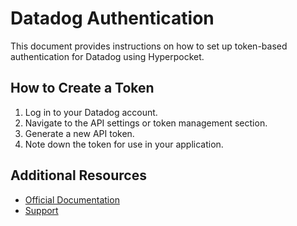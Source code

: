# Datadog Authentication

This document provides instructions on how to set up token-based authentication for Datadog using Hyperpocket.

## How to Create a Token

1. Log in to your Datadog account.
2. Navigate to the API settings or token management section.
3. Generate a new API token.
4. Note down the token for use in your application.

## Additional Resources

- [Official Documentation](https://docs.datadoghq.com)
- [Support](https://support.datadoghq.com) 